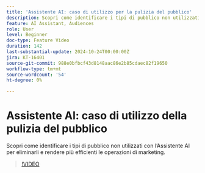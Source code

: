 ```yaml
---
title: 'Assistente AI: caso di utilizzo per la pulizia del pubblico'
description: Scopri come identificare i tipi di pubblico non utilizzati con l’Assistente AI per eliminarli e rendere più efficienti le operazioni di marketing.
feature: AI Assistant, Audiences
role: User
level: Beginner
doc-type: Feature Video
duration: 142
last-substantial-update: 2024-10-24T00:00:00Z
jira: KT-16401
source-git-commit: 988e0bfbcf43d8148aac86e2b85cdaec82f19650
workflow-type: tm+mt
source-wordcount: '54'
ht-degree: 0%

---
```



# Assistente AI: caso di utilizzo della pulizia del pubblico

Scopri come identificare i tipi di pubblico non utilizzati con l’Assistente AI per eliminarli e rendere più efficienti le operazioni di marketing.

>[!VIDEO](https://video.tv.adobe.com/v/3435532/?learn=on)
